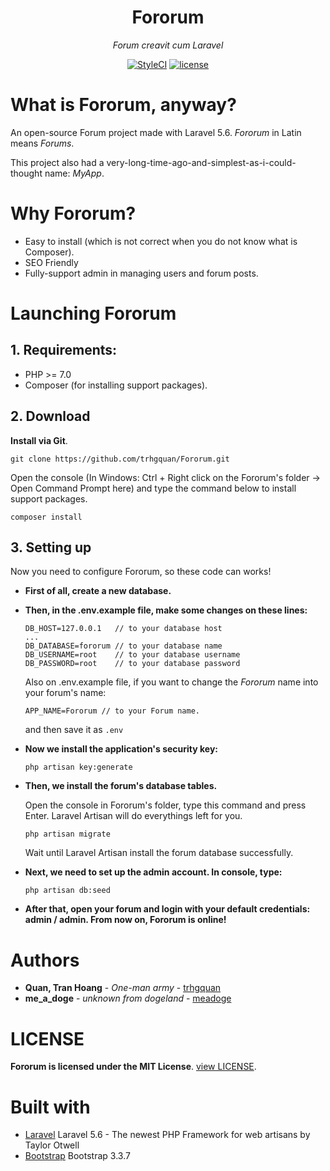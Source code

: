 <h1 align="center">Fororum</h1>
<p align="center">
  <i>Forum creavit cum Laravel</i>
</p>
<p align="center">
  <a href="https://github.styleci.io/repos/134251696"><img src="https://github.styleci.io/repos/134251696/shield?style=square" alt="StyleCI"></a>
  <a href="https://github.com/trhgquan/Fororum/blob/master/LICENSE"><img src="https://img.shields.io/badge/License-MIT-yellow.svg" alt="license"></a>
</p>

# What is Fororum, anyway?
An open-source Forum project made with Laravel 5.6. _Fororum_ in Latin means _Forums_.

This project also had a very-long-time-ago-and-simplest-as-i-could-thought name: _MyApp_.

# Why Fororum?
- Easy to install (which is not correct when you do not know what is Composer).
- SEO Friendly
- Fully-support admin in managing users and forum posts.

# Launching Fororum
## 1. Requirements:
- PHP >= 7.0
- Composer (for installing support packages).

## 2. Download
__Install via Git__.
```
git clone https://github.com/trhgquan/Fororum.git
```

Open the console (In Windows: Ctrl + Right click on the Fororum's folder -> Open Command Prompt here) and type the command below to install support packages.
```
composer install
```

## 3. Setting up

Now you need to configure Fororum, so these code can works!

- **First of all, create a new database.**

- **Then, in the .env.example file, make some changes on these lines:**

    ```
    DB_HOST=127.0.0.1   // to your database host
    ...
    DB_DATABASE=fororum // to your database name
    DB_USERNAME=root    // to your database username
    DB_PASSWORD=root    // to your database password
    ```

    Also on .env.example file, if you want to change the _Fororum_ name into your forum's name:

    ```
    APP_NAME=Fororum // to your Forum name.
    ```
    and then save it as `.env`

- **Now we install the application's security key:**

    ```
    php artisan key:generate
    ```

- **Then, we install the forum's database tables.**

    Open the console in Fororum's folder, type this command and press Enter. Laravel Artisan will do everythings left for you.

    ```
    php artisan migrate
    ```

    Wait until Laravel Artisan install the forum database successfully.

- **Next, we need to set up the admin account. In console, type:**

    ```
    php artisan db:seed
    ```

- **After that, open your forum and login with your default credentials: admin / admin. From now on, Fororum is online!**

# Authors
* **Quan, Tran Hoang** - *One-man army* - [trhgquan](https://github.com/trhgquan)
* **me_a_doge** - *unknown from dogeland* - [meadoge](https://github.com/meadoge)

# LICENSE
__Fororum is licensed under the MIT License__. [view LICENSE](https://github.com/trhgquan/Fororum/blob/master/LICENSE).

# Built with
* [Laravel](https://laravel.com) Laravel 5.6 - The newest PHP Framework for web artisans by Taylor Otwell
* [Bootstrap](https://getbootstrap.com) Bootstrap 3.3.7
